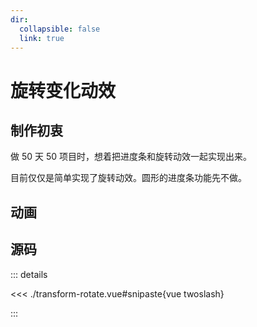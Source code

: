 ```yaml
---
dir:
  collapsible: false
  link: true
---
```


# 旋转变化动效

## 制作初衷

做 50 天 50 项目时，想着把进度条和旋转动效一起实现出来。

目前仅仅是简单实现了旋转动效。圆形的进度条功能先不做。

## 动画

<demo vue="./transform-rotate.vue" />

## 源码

::: details

<<< ./transform-rotate.vue#snipaste{vue twoslash}

:::
